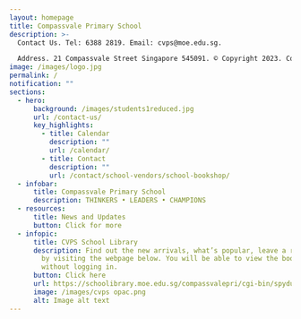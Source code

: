 ```yaml
---
layout: homepage
title: Compassvale Primary School
description: >-
  Contact Us. Tel: 6388 2819. Email: cvps@moe.edu.sg. 

  Address. 21 Compassvale Street Singapore 545091. © Copyright 2023. Compassvale Primary School.
image: /images/logo.jpg
permalink: /
notification: ""
sections:
  - hero:
      background: /images/students1reduced.jpg
      url: /contact-us/
      key_highlights:
        - title: Calendar
          description: ""
          url: /calendar/
        - title: Contact
          description: ""
          url: /contact/school-vendors/school-bookshop/
  - infobar:
      title: Compassvale Primary School
      description: THINKERS • LEADERS • CHAMPIONS
  - resources:
      title: News and Updates
      button: Click for more
  - infopic:
      title: CVPS School Library
      description: Find out the new arrivals, what’s popular, leave a review, and more
        by visiting the webpage below. You will be able to view the books
        without logging in.
      button: Click here
      url: https://schoolibrary.moe.edu.sg/compassvalepri/cgi-bin/spydus.exe/MSGTRN/WPAC/HOME
      image: /images/cvps opac.png
      alt: Image alt text
---
```

